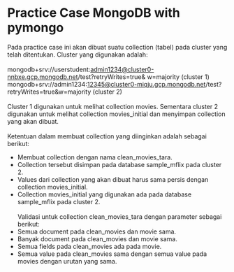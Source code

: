 # Practice Case MongoDB with pymongo
Pada practice case ini akan dibuat suatu collection (tabel) pada cluster yang telah ditentukan. Cluster yang digunakan adalah:
<br><br>
mongodb+srv://userstudent:admin1234@cluster0-nnbxe.gcp.mongodb.net/test?retryWrites=true& w=majority (cluster 1)
mongodb+srv://admin1234:12345@cluster0-miqju.gcp.mongodb.net/test?retryWrites=true&w=majority (cluster 2)
<br><br>
Cluster 1 digunakan untuk melihat collection movies. Sementara cluster 2 digunakan untuk melihat collection movies_initial dan menyimpan collection yang akan dibuat.
<br><br>
Ketentuan dalam membuat collection yang diinginkan adalah sebagai berikut:
- Membuat collection dengan nama clean_movies_tara.
- Collection tersebut disimpan pada database sample_mflix pada cluster 2.
- Values dari collection yang akan dibuat harus sama persis dengan collection movies_initial.
- Collection movies_initial yang digunakan ada pada database sample_mflix pada cluster 2.
<br><br>
Validasi untuk collection clean_movies_tara dengan parameter sebagai berikut:
- Semua document pada clean_movies dan movie sama.
- Banyak document pada clean_movies dan movie sama.
- Semua fields pada clean_movies ada pada movie.
- Semua value pada clean_movies sama dengan semua value pada movies dengan urutan yang sama.
